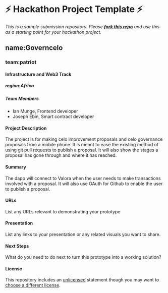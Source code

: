 
# ⚡ Hackathon Project Template ⚡
_This is a sample submission repository.
Please [__fork this repo__](https://help.github.com/articles/fork-a-repo/) and use this as a starting point for your hackathon project._

## name:Governcelo
### team:patriot
#### Infrastructure and Web3 Track

##### region:Africa

##### Team Members
- Ian Munge, Frontend developer
- Joseph Ebin, Smart contract developer

#### Project Description
The project is for making celo improvement proposals and celo governance proposals from a mobile phone. It is meant to ease the existing method of using git pull requests to publish a proposal. It will also show the stages a proposal has gone through and where it has reached.

#### Summary
The dapp will connect to Valora when the user needs to make transactions involved with a proposal. It will also use OAuth for Github to enable the user to publish a proposal.

#### URLs
List any URLs relevant to demonstrating your prototype

#### Presentation
List any links to your presentation or any related visuals you want to share.

#### Next Steps
What do you need to do next to turn this prototype into a working solution?

#### License
This repository includes an [unlicensed](http://unlicense.org/) statement though you may want to [choose a different license](https://choosealicense.com/).
